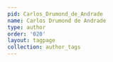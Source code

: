 ```yaml
---
pid: Carlos_Drumond_de_Andrade
name: Carlos Drumond de Andrade
type: author
order: '020'
layout: tagpage
collection: author_tags
---
```

